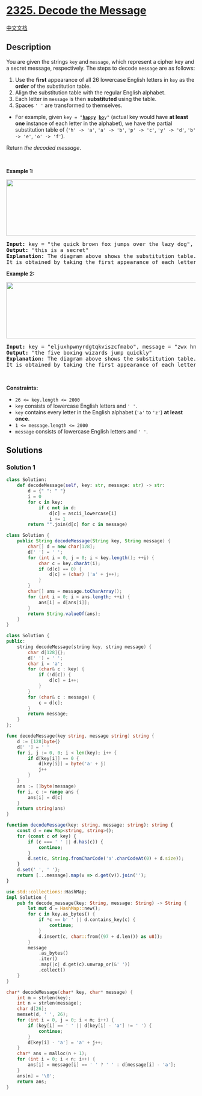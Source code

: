# [2325. Decode the Message](https://leetcode.com/problems/decode-the-message)

[中文文档](/solution/2300-2399/2325.Decode%20the%20Message/README.md)

## Description

<p>You are given the strings <code>key</code> and <code>message</code>, which represent a cipher key and a secret message, respectively. The steps to decode <code>message</code> are as follows:</p>

<ol>
	<li>Use the <strong>first</strong> appearance of all 26 lowercase English letters in <code>key</code> as the <strong>order</strong> of the substitution table.</li>
	<li>Align the substitution table with the regular English alphabet.</li>
	<li>Each letter in <code>message</code> is then <strong>substituted</strong> using the table.</li>
	<li>Spaces <code>&#39; &#39;</code> are transformed to themselves.</li>
</ol>

<ul>
	<li>For example, given <code>key = &quot;<u><strong>hap</strong></u>p<u><strong>y</strong></u> <u><strong>bo</strong></u>y&quot;</code> (actual key would have <strong>at least one</strong> instance of each letter in the alphabet), we have the partial substitution table of (<code>&#39;h&#39; -&gt; &#39;a&#39;</code>, <code>&#39;a&#39; -&gt; &#39;b&#39;</code>, <code>&#39;p&#39; -&gt; &#39;c&#39;</code>, <code>&#39;y&#39; -&gt; &#39;d&#39;</code>, <code>&#39;b&#39; -&gt; &#39;e&#39;</code>, <code>&#39;o&#39; -&gt; &#39;f&#39;</code>).</li>
</ul>

<p>Return <em>the decoded message</em>.</p>

<p>&nbsp;</p>
<p><strong class="example">Example 1:</strong></p>
<img alt="" src="https://spcdn.pages.dev/leetcode/problems/2325.Decode%20the%20Message/images/ex1new4.jpg" style="width: 752px; height: 150px;" />
<pre>
<strong>Input:</strong> key = &quot;the quick brown fox jumps over the lazy dog&quot;, message = &quot;vkbs bs t suepuv&quot;
<strong>Output:</strong> &quot;this is a secret&quot;
<strong>Explanation:</strong> The diagram above shows the substitution table.
It is obtained by taking the first appearance of each letter in &quot;<u><strong>the</strong></u> <u><strong>quick</strong></u> <u><strong>brown</strong></u> <u><strong>f</strong></u>o<u><strong>x</strong></u> <u><strong>j</strong></u>u<u><strong>mps</strong></u> o<u><strong>v</strong></u>er the <u><strong>lazy</strong></u> <u><strong>d</strong></u>o<u><strong>g</strong></u>&quot;.
</pre>

<p><strong class="example">Example 2:</strong></p>
<img alt="" src="https://spcdn.pages.dev/leetcode/problems/2325.Decode%20the%20Message/images/ex2new.jpg" style="width: 754px; height: 150px;" />
<pre>
<strong>Input:</strong> key = &quot;eljuxhpwnyrdgtqkviszcfmabo&quot;, message = &quot;zwx hnfx lqantp mnoeius ycgk vcnjrdb&quot;
<strong>Output:</strong> &quot;the five boxing wizards jump quickly&quot;
<strong>Explanation:</strong> The diagram above shows the substitution table.
It is obtained by taking the first appearance of each letter in &quot;<u><strong>eljuxhpwnyrdgtqkviszcfmabo</strong></u>&quot;.
</pre>

<p>&nbsp;</p>
<p><strong>Constraints:</strong></p>

<ul>
	<li><code>26 &lt;= key.length &lt;= 2000</code></li>
	<li><code>key</code> consists of lowercase English letters and <code>&#39; &#39;</code>.</li>
	<li><code>key</code> contains every letter in the English alphabet (<code>&#39;a&#39;</code> to <code>&#39;z&#39;</code>) <strong>at least once</strong>.</li>
	<li><code>1 &lt;= message.length &lt;= 2000</code></li>
	<li><code>message</code> consists of lowercase English letters and <code>&#39; &#39;</code>.</li>
</ul>

## Solutions

### Solution 1

<!-- tabs:start -->

```python
class Solution:
    def decodeMessage(self, key: str, message: str) -> str:
        d = {" ": " "}
        i = 0
        for c in key:
            if c not in d:
                d[c] = ascii_lowercase[i]
                i += 1
        return "".join(d[c] for c in message)
```

```java
class Solution {
    public String decodeMessage(String key, String message) {
        char[] d = new char[128];
        d[' '] = ' ';
        for (int i = 0, j = 0; i < key.length(); ++i) {
            char c = key.charAt(i);
            if (d[c] == 0) {
                d[c] = (char) ('a' + j++);
            }
        }
        char[] ans = message.toCharArray();
        for (int i = 0; i < ans.length; ++i) {
            ans[i] = d[ans[i]];
        }
        return String.valueOf(ans);
    }
}
```

```cpp
class Solution {
public:
    string decodeMessage(string key, string message) {
        char d[128]{};
        d[' '] = ' ';
        char i = 'a';
        for (char& c : key) {
            if (!d[c]) {
                d[c] = i++;
            }
        }
        for (char& c : message) {
            c = d[c];
        }
        return message;
    }
};
```

```go
func decodeMessage(key string, message string) string {
	d := [128]byte{}
	d[' '] = ' '
	for i, j := 0, 0; i < len(key); i++ {
		if d[key[i]] == 0 {
			d[key[i]] = byte('a' + j)
			j++
		}
	}
	ans := []byte(message)
	for i, c := range ans {
		ans[i] = d[c]
	}
	return string(ans)
}
```

```ts
function decodeMessage(key: string, message: string): string {
    const d = new Map<string, string>();
    for (const c of key) {
        if (c === ' ' || d.has(c)) {
            continue;
        }
        d.set(c, String.fromCharCode('a'.charCodeAt(0) + d.size));
    }
    d.set(' ', ' ');
    return [...message].map(v => d.get(v)).join('');
}
```

```rust
use std::collections::HashMap;
impl Solution {
    pub fn decode_message(key: String, message: String) -> String {
        let mut d = HashMap::new();
        for c in key.as_bytes() {
            if *c == b' ' || d.contains_key(c) {
                continue;
            }
            d.insert(c, char::from((97 + d.len()) as u8));
        }
        message
            .as_bytes()
            .iter()
            .map(|c| d.get(c).unwrap_or(&' '))
            .collect()
    }
}
```

```c
char* decodeMessage(char* key, char* message) {
    int m = strlen(key);
    int n = strlen(message);
    char d[26];
    memset(d, ' ', 26);
    for (int i = 0, j = 0; i < m; i++) {
        if (key[i] == ' ' || d[key[i] - 'a'] != ' ') {
            continue;
        }
        d[key[i] - 'a'] = 'a' + j++;
    }
    char* ans = malloc(n + 1);
    for (int i = 0; i < n; i++) {
        ans[i] = message[i] == ' ' ? ' ' : d[message[i] - 'a'];
    }
    ans[n] = '\0';
    return ans;
}
```

<!-- tabs:end -->

<!-- end -->
